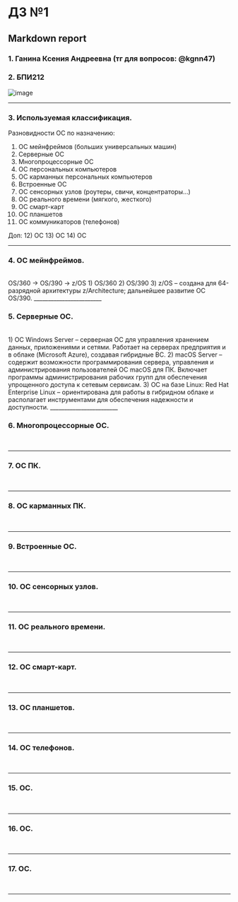 #  ДЗ №1 #
## Markdown report <br> ##

### 1. Ганина Ксения Андреевна (тг для вопросов: @kgnn47) <br> ###
### 2. БПИ212 <br> ###

![image](https://user-images.githubusercontent.com/114473740/213906106-56de505d-c8eb-4736-ba3d-6a0b9d1cd369.png)
________________________

### 3. Используемая классификация. <br> ###

Разновидности ОС по назначению:
1) ОС мейнфреймов (больших универсальных машин)
2) Серверные ОС
3) Многопроцессорные ОС
4) ОС персональных компьютеров
5) ОС карманных персональных компьютеров
6) Встроенные ОС
7) ОС сенсорных узлов (роутеры, свичи, концентраторы...)
8) ОС реального времени (мягкого, жесткого)
9) ОС смарт-карт
10) ОС планшетов
11) ОС коммуникаторов (телефонов)

Доп:
12) ОС 
13) ОС 
14) ОС 
________________________

### 4. ОС мейнфреймов. <br> ###
<br>
OS/360 -> OS/390 -> z/OS
1) OS/360
2) OS/390
3) z/OS – создана для 64-разрядной архитектуры z/Architecture; дальнейшее развитие ОС OS/390.
________________________

### 5. Серверные ОС. <br> ###
<br>
1) ОС Windows Server – серверная ОС для управления хранением данных, приложениями и сетями. Работает на серверах предприятия и в облаке (Microsoft Azure), создавая гибридные ВС.
2) macOS Server – содержит возможности программирования сервера, управления и администрирования пользователей ОС macOS для ПК. Включает программы администрирования рабочих групп для обеспечения упрощенного доступа к сетевым сервисам.
3) ОС на базе Linux: Red Hat Enterprise Linux – ориентирована для работы в гибридном облаке и располагает инструментами для обеспечения надежности и доступности.
________________________

### 6. Многопроцессорные ОС. <br> ###
<br>

________________________

### 7. ОС ПК. <br> ###
<br>

________________________

### 8. ОС карманных ПК. <br> ###
<br>

________________________

### 9. Встроенные ОС. <br> ###
<br>

________________________

### 10. ОС сенсорных узлов. <br> ###
<br>

________________________

### 11. ОС реального времени. <br> ###
<br>

________________________

### 12. ОС смарт-карт. <br> ###
<br>

________________________

### 13. ОС планшетов. <br> ###
<br>

________________________

### 14. ОС телефонов. <br> ###
<br>

________________________

### 15. ОС. <br> ###
<br>

________________________

### 16. ОС. <br> ###
<br>

________________________

### 17. ОС. <br> ###
<br>

________________________




